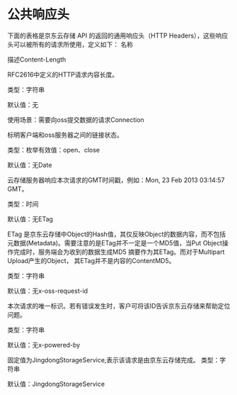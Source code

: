 # **公共响应头**

下面的表格是京东云存储 API 的返回的通用响应头（HTTP Headers），这些响应头可以被所有的请求所使用，定义如下：
名称

描述Content-Length

RFC2616中定义的HTTP请求内容长度。

类型：字符串

默认值：无

使用场景：需要向oss提交数据的请求Connection

标明客户端和oss服务器之间的链接状态。

类型：枚举有效值：open、close

默认值：无Date

云存储服务器响应本次请求的GMT时间戳，例如：Mon, 23 Feb 2013 03:14:57 GMT。

类型：时间

默认值：无ETag

ETag 是京东云存储中Object的Hash值，其仅反映Object的数据内容，而不包括元数据(Metadata)。需要注意的是ETag并不一定是一个MD5值，当Put Object操作完成时，服务端会为收到的数据生成MD5 摘要作为其ETag。而对于Multipart Upload产生的Object， 其ETag并不是内容的ContentMD5。

类型：字符串

默认值：无x-oss-request-id

本次请求的唯一标识。若有错误发生时，客户可将该ID告诉京东云存储来帮助定位问题。

类型：字符串

默认值：无x-powered-by

固定值为JingdongStorageService,表示该请求是由京东云存储完成。
类型：字符串

默认值：JingdongStorageService